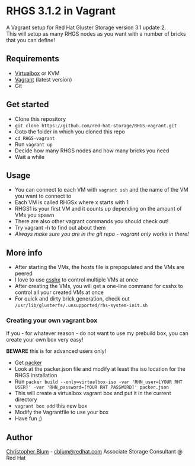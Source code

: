 # RHGS 3.1.2 in Vagrant

A Vagrant setup for Red Hat Gluster Storage version 3.1 update 2.  
This will setup as many RHGS nodes as you want with a number of bricks that you can define!  

## Requirements
* [Virtualbox](https://www.virtualbox.org/wiki/Downloads) or KVM
* [Vagrant](https://www.vagrantup.com/) (latest version)
* Git

## Get started
* Clone this repository
 * `git clone https://github.com/red-hat-storage/RHGS-vagrant.git`
* Goto the folder in which you cloned this repo
 * `cd RHGS-vagrant`
* Run `vagrant up`
* Decide how many RHGS nodes and how many bricks you need
* Wait a while

## Usage
* You can connect to each VM with `vagrant ssh` and the name of the VM you want to connect to
* Each VM is called RHGSx where x starts with 1
 * RHGS1 is your first VM and it counts up depending on the amount of VMs you spawn
* There are also other vagrant commands you should check out!
 * Try vagrant -h to find out about them
* *Always make sure you are in the git repo - vagrant only works in there!*

## More info
* After starting the VMs, the hosts file is prepopulated and the VMs are peered
* I love to use [csshx](https://www.outsideopen.com/csshx/) to control multiple VMs at once
 * After creating the VMs, you will get a one-line command for csshx to control all your created VMs at once
* For quick and dirty brick generation, check out `/usr/lib/glusterfs/.unsupported/rhs-system-init.sh`

### Creating your own vagrant box

If you - for whatever reason - do not want to use my prebuild box, you can create your own box very easy!  
  
**BEWARE** this is for advanced users only!

* Get [packer](https://www.packer.io/)
* Look at the packer.json file and modify at least the iso location for the RHGS installation
* Run `packer build --only=virtualbox-iso -var 'RHN_user=[YOUR RHT USER]' -var 'RHN_password=[YOUR RHT PASSWORD]' packer.json`
 * This will create a virtualbox vagrant box and put it in the current directory
* `vagrant box add` this new box
* Modify the Vagrantfile to use your box
* Have fun ;)

## Author
[Christopher Blum](mailto:cblum@redhat.com) - [cblum@redhat.com](mailto:cblum@redhat.com)
Associate Storage Consultant @ Red Hat
